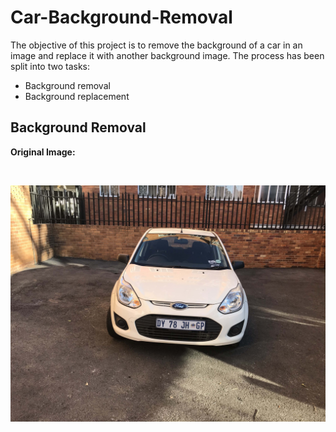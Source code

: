 # Car-Background-Removal

The objective of this project is to remove the background of a car in an image and replace it with another background image. The process has been split into two tasks:

 - Background removal
 - Background replacement

## Background Removal

**Original Image:**

<br>

![](view1.jpeg)

